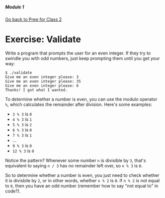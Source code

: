 ##### Module 1

[Go back to Prep for Class 2](../../class2-prep)

# Exercise: Validate

Write a program that prompts the user for an even integer. If they try to swindle you with odd numbers, 
just keep prompting them until you get your way:

```
$ ./validate
Give me an even integer please: 3
Give me an even integer please: 35
Give me an even integer please: 6
Thanks! I got what I wanted.
```

To determine whether a number is even, you can use the modulo operator `%`, which calculates the remainder after 
division. Here's some examples:

* `3 % 3` is `0`
* `4 % 3` is `1`
* `5 % 3` is `2`
* `6 % 3` is `0`
* `7 % 3` is `1`
* ...
* `9 % 3` is `0`
* `12 % 3` is `0`

Notice the pattern? Whenever some number `n` is divisible by `3`, that's equivalent to saying
`n / 3` has no remainder left over, so `n % 3` is `0`.


So to determine whether a number is even, you just need to check whether it is divisbile by `2`, or in other words,
whether `n % 2` is `0`. If `n % 2` is not equal to `0`, then you have an odd number (remember how to say "not equal to" in code?). 

